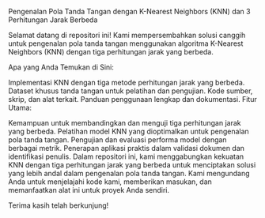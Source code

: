 Pengenalan Pola Tanda Tangan dengan K-Nearest Neighbors (KNN) dan 3 Perhitungan Jarak Berbeda

Selamat datang di repositori ini! Kami mempersembahkan solusi canggih untuk pengenalan pola tanda tangan menggunakan algoritma K-Nearest Neighbors (KNN) dengan tiga perhitungan jarak yang berbeda.

Apa yang Anda Temukan di Sini:

Implementasi KNN dengan tiga metode perhitungan jarak yang berbeda.
Dataset khusus tanda tangan untuk pelatihan dan pengujian.
Kode sumber, skrip, dan alat terkait.
Panduan penggunaan lengkap dan dokumentasi.
Fitur Utama:

Kemampuan untuk membandingkan dan menguji tiga perhitungan jarak yang berbeda.
Pelatihan model KNN yang dioptimalkan untuk pengenalan pola tanda tangan.
Pengujian dan evaluasi performa model dengan berbagai metrik.
Penerapan aplikasi praktis dalam validasi dokumen dan identifikasi penulis.
Dalam repositori ini, kami menggabungkan kekuatan KNN dengan tiga perhitungan jarak yang berbeda untuk menciptakan solusi yang lebih andal dalam pengenalan pola tanda tangan. Kami mengundang Anda untuk menjelajahi kode kami, memberikan masukan, dan memanfaatkan alat ini untuk proyek Anda sendiri.

Terima kasih telah berkunjung!
